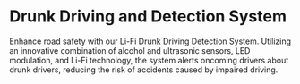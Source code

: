 # Drunk Driving and Detection System
 Enhance road safety with our Li-Fi Drunk Driving Detection System. Utilizing an innovative combination of alcohol and ultrasonic sensors, LED modulation, and Li-Fi technology, the system alerts oncoming drivers about drunk drivers, reducing the risk of accidents caused by impaired driving.
